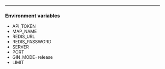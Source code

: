 ---
### Environment variables
- API_TOKEN
- MAP_NAME
- REDIS_URL
- REDIS_PASSWORD
- SERVER
- PORT
- GIN_MODE=release
- LIMIT